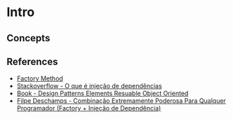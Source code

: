 # Intro

## Concepts

## References

- [Factory Method](https://refactoring.guru/pt-br/design-patterns/factory-method)
- [Stackoverflow - O que é injeção de dependências](https://pt.stackoverflow.com/questions/20770/o-que-%C3%A9-inje%C3%A7%C3%A3o-de-depend%C3%AAncia)
- [Book - Design Patterns Elements Resuable Object Oriented](https://www.amazon.com.br/Design-Patterns-Elements-Reusable-Object-Oriented/dp/0201633612)
- [Filpe Deschamps - Combinação Extremamente Poderosa Para Qualquer Programador (Factory + Injeção de Dependência)
](https://youtu.be/uyOJ2jjBtBs)
